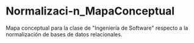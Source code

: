 # Normalizaci-n_MapaConceptual
Mapa conceptual para la clase de "Ingeniería de Software" respecto a la normalización de bases de datos relacionales.
